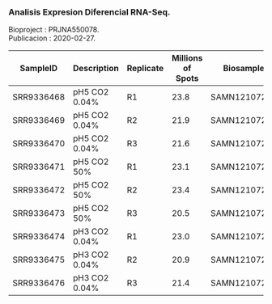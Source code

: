 ### Analisis Expresion Diferencial RNA-Seq. 

Bioproject : PRJNA550078.   
Publicacion : 2020-02-27.   

|SampleID |      Description  |     Replicate | Millions of Spots | Biosample
|---------|-------------------|---------------------|-------------|-------------|
|SRR9336468 | pH5 CO2 0.04%  |  R1 | 23.8 |SAMN12107229 |
|SRR9336469 | pH5 CO2 0.04% |  R2 | 21.9 |SAMN12107228 |
|SRR9336470 | pH5 CO2 0.04% |  R3 | 21.6 | SAMN12107227 |
|SRR9336471 | pH5 CO2 50%   |  R1 | 23.1 |  SAMN12107226 |
|SRR9336472 | pH5 CO2 50%   |  R2 | 23.4| SAMN12107225 |
|SRR9336473 | pH5 CO2 50%   |  R3 | 20.5| SAMN12107224|
|SRR9336474 | pH3 CO2 0.04% |  R1 | 23.0| SAMN12107223|
|SRR9336475 | pH3 CO2 0.04% |  R2 | 20.9| SAMN12107248 |
|SRR9336476 | pH3 CO2 0.04% |  R3 | 21.4| SAMN12107244|
